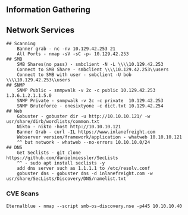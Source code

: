 ## Information Gathering

## Network Services
	## Scanning 
		Banner grab - nc -nv 10.129.42.253 21 
		All Ports - nmap -sV -sC -p- 10.129.42.253
	## SMB
		SMB Shares(no pass) - smbclient -N -L \\\\10.129.42.253
		Connect to SMB Share - smbclient \\\\10.129.42.253\\users
		Connect to SMB with user - smbclient -U bob \\\\10.129.42.253\\users
	## SNMP  
		SNMP Public - snmpwalk -v 2c -c public 10.129.42.253 1.3.6.1.2.1.1.5.0
		SNMP Private - snmpwalk -v 2c -c private  10.129.42.253 
		SNMP Bruteforce - onesixtyone -c dict.txt 10.129.42.254
	## Web
		Gobuster - gobuster dir -u http://10.10.10.121/ -w usr/share/dirb/wordlists/common.txt
		Nikto - nikto -host http://10.10.10.121
		Banner Grab - curl -IL https://www.inlanefreight.com
		Webserver version/framework/application - whatweb 10.10.10.121
		^^ but network - whatweb --no-errors 10.10.10.0/24
	## DNS
		Get Seclists - git clone https://github.com/danielmiessler/SecLists
		^^ - sudo apt install seclists -y
		add dns server such as 1.1.1.1 to /etc/resolv.conf
		gobuster dns - gobuster dns -d inlanefreight.com -w usr/share/SecLists/Discovery/DNS/namelist.txt
		
### CVE Scans
	Eternalblue - nmap --script smb-os-discovery.nse -p445 10.10.10.40

